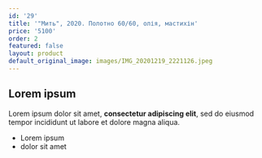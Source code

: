 ```yaml
---
id: '29'
title: '"Мить", 2020. Полотно 60/60, олія, мастихін'
price: '5100'
order: 2
featured: false
layout: product
default_original_image: images/IMG_20201219_2221126.jpeg
---
```

## Lorem ipsum

Lorem ipsum dolor sit amet, **consectetur adipiscing elit**, sed do eiusmod tempor incididunt ut labore et dolore magna aliqua.

- Lorem ipsum
- dolor sit amet